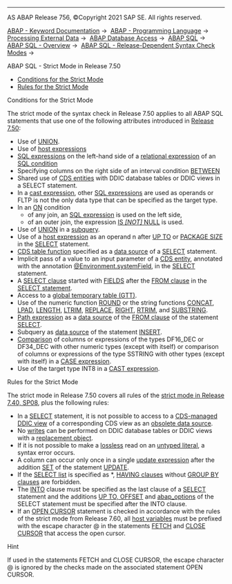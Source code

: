   

* * *

AS ABAP Release 756, ©Copyright 2021 SAP SE. All rights reserved.

[ABAP - Keyword Documentation](javascript:call_link\('abenabap.htm'\)) →  [ABAP - Programming Language](javascript:call_link\('abenabap_reference.htm'\)) →  [Processing External Data](javascript:call_link\('abenabap_language_external_data.htm'\)) →  [ABAP Database Access](javascript:call_link\('abendb_access.htm'\)) →  [ABAP SQL](javascript:call_link\('abenabap_sql.htm'\)) →  [ABAP SQL - Overview](javascript:call_link\('abenabap_sql_oview.htm'\)) →  [ABAP SQL - Release-Dependent Syntax Check Modes](javascript:call_link\('abenabap_sql_strict_modes.htm'\)) → 

ABAP SQL - Strict Mode in Release 7.50

-   [Conditions for the Strict Mode](#@@ITOC@@ABENABAP_SQL_STRICTMODE_750_1)
-   [Rules for the Strict Mode](#@@ITOC@@ABENABAP_SQL_STRICTMODE_750_2)

Conditions for the Strict Mode

The strict mode of the syntax check in Release 7.50 applies to all ABAP SQL statements that use one of the following attributes introduced in [Release 7.50](javascript:call_link\('abennews-750-abap_sql.htm'\)):

-   Use of [UNION](javascript:call_link\('abapunion.htm'\)).
-   Use of [host expressions](javascript:call_link\('abenabap_sql_host_expressions.htm'\))
-   [SQL expressions](javascript:call_link\('abapsql_expr.htm'\)) on the left-hand side of a [relational expression](javascript:call_link\('abenabap_sql_stmt_logexp.htm'\)) of an [SQL condition](javascript:call_link\('abenasql_cond.htm'\))
-   Specifying columns on the right side of an interval condition [BETWEEN](javascript:call_link\('abenwhere_logexp_interval.htm'\))
-   Shared use of [CDS entities](javascript:call_link\('abencds_entity_glosry.htm'\) "Glossary Entry") with DDIC database tables or DDIC views in a SELECT statement.
-   In a [cast expression](javascript:call_link\('abensql_cast.htm'\)), other [SQL expressions](javascript:call_link\('abapsql_expr.htm'\)) are used as operands or FLTP is not the only data type that can be specified as the target type.
-   In an [ON](javascript:call_link\('abapselect_join.htm'\)) condition
    -   of any join, an [SQL expression](javascript:call_link\('abensql_expression_glosry.htm'\) "Glossary Entry") is used on the left side,
    -   of an outer join, the expression [IS *\[*NOT*\]* NULL](javascript:call_link\('abenwhere_logexp_null.htm'\)) is used.
-   Use of [UNION](javascript:call_link\('abapunion.htm'\)) in a [subquery](javascript:call_link\('abensubquery_glosry.htm'\) "Glossary Entry").
-   Use of a [host expression](javascript:call_link\('abenabap_sql_host_expressions.htm'\)) as an operand n after [UP TO](javascript:call_link\('abapselect_up_to_offset.htm'\)) or [PACKAGE SIZE](javascript:call_link\('abapinto_clause.htm'\)) in the [SELECT](javascript:call_link\('abapselect.htm'\)) statement.
-   [CDS table function](javascript:call_link\('abencds_table_function_glosry.htm'\) "Glossary Entry") specified as a [data source](javascript:call_link\('abapselect_data_source.htm'\)) of a [SELECT](javascript:call_link\('abapselect.htm'\)) statement.
-   Implicit pass of a value to an input parameter of a [CDS entity](javascript:call_link\('abencds_entity_glosry.htm'\) "Glossary Entry"), annotated with the annotation [@Environment.systemField](javascript:call_link\('abencds_f1_parameter_annotations.htm'\)), in the [SELECT](javascript:call_link\('abapselect.htm'\)) statement.
-   A [SELECT clause](javascript:call_link\('abapselect_clause.htm'\)) started with [FIELDS](javascript:call_link\('abapselect.htm'\)) after the [FROM clause](javascript:call_link\('abapfrom_clause.htm'\)) in the [SELECT statement](javascript:call_link\('abapselect.htm'\)).
-   Access to a [global temporary table (GTT)](javascript:call_link\('abenddic_database_tables_gtt.htm'\)).
-   Use of the numeric function [ROUND](javascript:call_link\('abensql_arith_func.htm'\)) or the string functions [CONCAT](javascript:call_link\('abensql_string_func.htm'\)), [LPAD](javascript:call_link\('abensql_string_func.htm'\)), [LENGTH](javascript:call_link\('abensql_string_func.htm'\)), [LTRIM](javascript:call_link\('abensql_string_func.htm'\)), [REPLACE](javascript:call_link\('abensql_string_func.htm'\)), [RIGHT](javascript:call_link\('abensql_string_func.htm'\)), [RTRIM](javascript:call_link\('abensql_string_func.htm'\)), and [SUBSTRING](javascript:call_link\('abensql_string_func.htm'\)).
-   [Path expression](javascript:call_link\('abenabap_sql_path.htm'\)) as a [data source](javascript:call_link\('abapselect_data_source.htm'\)) of the [FROM clause](javascript:call_link\('abapfrom_clause.htm'\)) of the statement [SELECT](javascript:call_link\('abapselect.htm'\)).
-   Subquery as [data source](javascript:call_link\('abapinsert_source.htm'\)) of the statement [INSERT](javascript:call_link\('abapinsert_dbtab.htm'\)).
-   [Comparison](javascript:call_link\('abenwhere_logexp_compare_types.htm'\)) of columns or expressions of the types DF16\_DEC or DF34\_DEC with other numeric types (except with itself) or comparison of columns or expressions of the type SSTRING with other types (except with itself) in a [CASE expression](javascript:call_link\('abensql_case.htm'\)).
-   Use of the target type INT8 in a [CAST expression](javascript:call_link\('abensql_cast.htm'\)).

Rules for the Strict Mode

The strict mode in Release 7.50 covers all rules of the [strict mode in Release 7.40, SP08](javascript:call_link\('abenabap_sql_strictmode_740_sp08.htm'\)), plus the following rules:

-   In a [SELECT](javascript:call_link\('abapselect.htm'\)) statement, it is not possible to access to a [CDS-managed DDIC view](javascript:call_link\('abencds_mngdddic_view_glosry.htm'\) "Glossary Entry") of a corresponding CDS view as an [obsolete data source](javascript:call_link\('abenabap_sql_cds_obsolete.htm'\)).
-   No [writes](javascript:call_link\('abenabap_sql_writing.htm'\)) can be performed on DDIC database tables or DDIC views with a [replacement object](javascript:call_link\('abenreplacement_object_glosry.htm'\) "Glossary Entry").
-   If it is not possible to make a [lossless](javascript:call_link\('abapmove_exact.htm'\)) read on an [untyped literal](javascript:call_link\('abenabap_sql_untyped_literals.htm'\)), a syntax error occurs.
-   A column can occur only once in a single [update expression](javascript:call_link\('abapupdate_set_expression.htm'\)) after the addition [SET](javascript:call_link\('abapupdate_source.htm'\)) of the statement [UPDATE](javascript:call_link\('abapupdate.htm'\)).
-   If the [SELECT list](javascript:call_link\('abapselect_list.htm'\)) is specified as \*, [HAVING clauses](javascript:call_link\('abaphaving_clause.htm'\)) without [GROUP BY clauses](javascript:call_link\('abapgroupby_clause.htm'\)) are forbidden.
-   The [INTO](javascript:call_link\('abapinto_clause.htm'\)) clause must be specified as the last clause of a [SELECT](javascript:call_link\('abapselect.htm'\)) statement and the additions [UP TO, OFFSET](javascript:call_link\('abapselect_up_to_offset.htm'\)) and [abap\_options](javascript:call_link\('abapselect_additions.htm'\)) of the SELECT statement must be specified after the INTO clause.
-   If an [OPEN CURSOR](javascript:call_link\('abapopen_cursor.htm'\)) statement is checked in accordance with the rules of the strict mode from Release 7.60, all [host variables](javascript:call_link\('abenabap_sql_host_variables.htm'\)) must be prefixed with the escape character @ in the statements [FETCH](javascript:call_link\('abapfetch.htm'\)) and [CLOSE CURSOR](javascript:call_link\('abapclose_cursor.htm'\)) that access the open cursor.

Hint

If used in the statements FETCH and CLOSE CURSOR, the escape character @ is ignored by the checks made on the associated statement OPEN CURSOR.